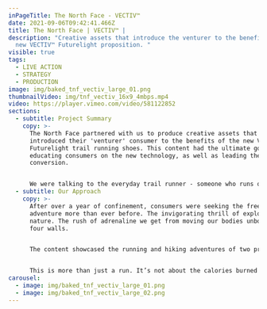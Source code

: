 ```yaml
---
inPageTitle: The North Face - VECTIV™
date: 2021-09-06T09:42:41.466Z
title: The North Face | VECTIV™ |
description: "Creative assets that introduce the venturer to the benefits of the
  new VECTIV™ Futurelight proposition. "
visible: true
tags:
  - LIVE ACTION
  - STRATEGY
  - PRODUCTION
image: img/baked_tnf_vectiv_large_01.png
thumbnailVideo: img/tnf_vectiv_16x9_4mbps.mp4
video: https://player.vimeo.com/video/581122852
sections:
  - subtitle: Project Summary
    copy: >-
      The North Face partnered with us to produce creative assets that
      introduced their 'venturer' consumer to the benefits of the new VECTIV™
      Futurelight trail running shoes. This content had the ultimate goal of
      educating consumers on the new technology, as well as leading them to
      conversion.


      We were talking to the everyday trail runner - someone who runs often, enjoys adventure and is looking for comfort and protection over lightweight speed and performance.
  - subtitle: Our Approach
    copy: >-
      After over a year of confinement, consumers were seeking the freedom of
      adventure more than ever before. The invigorating thrill of exploring
      nature. The rush of adrenaline we get from moving our bodies unbounded by
      four walls.


      The content showcased the running and hiking adventures of two protagonists in different locations, positioning the VECTIV™ x Futurelight shoe as the common thread that ties them together - allowing them to adventure further than ever before. The two narratives highlighted the versatility of the product, enhanced with the inclusion of 3D environments, which focused on the waterproof Futurelight upper.


      This is more than just a run. It’s not about the calories burned or the PB. It’s about the adventure; the money can’t buy experience that we need to find balance in our hectic lives, to escape and feel alive. Each timeline highlights the key technology and how the VECTIV™ shoes help power you further; further along the coast, higher up the mountain, deeper into the forest.
carousel:
  - image: img/baked_tnf_vectiv_large_01.png
  - image: img/baked_tnf_vectiv_large_02.png
---
```

